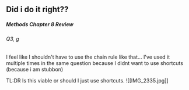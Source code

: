 
## Did i do it right??
##### Methods Chapter 8 Review 
###### Q3, g
I feel like I shouldn't have to use the chain rule like that... 
I've used it multiple times in the same question because I didnt want to use shortcuts (because i am stubbon) 

TL:DR Is this viable or should I just use shortcuts. 
![[IMG_2335.jpg]]